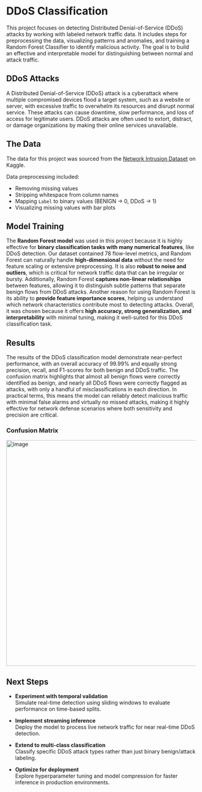 # DDoS Classification
This project focuses on detecting Distributed Denial-of-Service (DDoS) attacks by working with labeled network traffic data. It includes steps for preprocessing the data, visualizing patterns and anomalies, and training a Random Forest Classifier to identify malicious activity. The goal is to build an effective and interpretable model for distinguishing between normal and attack traffic.

## DDoS Attacks
A Distributed Denial-of-Service (DDoS) attack is a cyberattack where multiple compromised devices flood a target system, such as a website or server, with excessive traffic to overwhelm its resources and disrupt normal service. These attacks can cause downtime, slow performance, and loss of access for legitimate users. DDoS attacks are often used to extort, distract, or damage organizations by making their online services unavailable.

## The Data
The data for this project was sourced from the [Network Intrusion Dataset](https://www.kaggle.com/datasets/chethuhn/network-intrusion-dataset) on Kaggle.

Data preprocessing included: 
- Removing missing values 
- Stripping whitespace from column names
- Mapping `Label` to binary values (BENIGN → 0, DDoS → 1)
- Visualizing missing values with bar plots

## Model Training
The **Random Forest model** was used in this project because it is highly effective for **binary classification tasks with many numerical features**, like DDoS detection. Our dataset contained 78 flow-level metrics, and Random Forest can naturally handle **high-dimensional data** without the need for feature scaling or extensive preprocessing. It is also **robust to noise and outliers**, which is critical for network traffic data that can be irregular or bursty. Additionally, Random Forest **captures non-linear relationships** between features, allowing it to distinguish subtle patterns that separate benign flows from DDoS attacks. Another reason for using Random Forest is its ability to **provide feature importance scores**, helping us understand which network characteristics contribute most to detecting attacks. Overall, it was chosen because it offers **high accuracy, strong generalization, and interpretability** with minimal tuning, making it well-suited for this DDoS classification task.

## Results
The results of the DDoS classification model demonstrate near-perfect performance, with an overall accuracy of 99.99% and equally strong precision, recall, and F1-scores for both benign and DDoS traffic. The confusion matrix highlights that almost all benign flows were correctly identified as benign, and nearly all DDoS flows were correctly flagged as attacks, with only a handful of misclassifications in each direction. In practical terms, this means the model can reliably detect malicious traffic with minimal false alarms and virtually no missed attacks, making it highly effective for network defense scenarios where both sensitivity and precision are critical.

### Confusion Matrix
<img width="600" height="600" alt="image" src="https://github.com/user-attachments/assets/f420b602-0f88-484d-8242-8e4ab446f8e8" />

## Next Steps

- **Experiment with temporal validation**  
  Simulate real-time detection using sliding windows to evaluate performance on time-based splits.

- **Implement streaming inference**  
  Deploy the model to process live network traffic for near real-time DDoS detection.

- **Extend to multi-class classification**  
  Classify specific DDoS attack types rather than just binary benign/attack labeling.

- **Optimize for deployment**  
  Explore hyperparameter tuning and model compression for faster inference in production environments.
